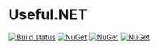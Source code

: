 # Useful.NET

[![Build status](https://ci.appveyor.com/api/projects/status/q2c8v5n8t7bus9hw?svg=true)](https://ci.appveyor.com/project/tylerrichey/useful-net)
[![NuGet](https://img.shields.io/nuget/v/Useful.NET.svg)](https://www.nuget.org/packages/Useful.NET/)
[![NuGet](https://img.shields.io/nuget/v/Useful.Prompt.svg)](https://www.nuget.org/packages/Useful.Prompt/)
[![NuGet](https://img.shields.io/nuget/v/Useful.Json.svg)](https://www.nuget.org/packages/Useful.Json/)